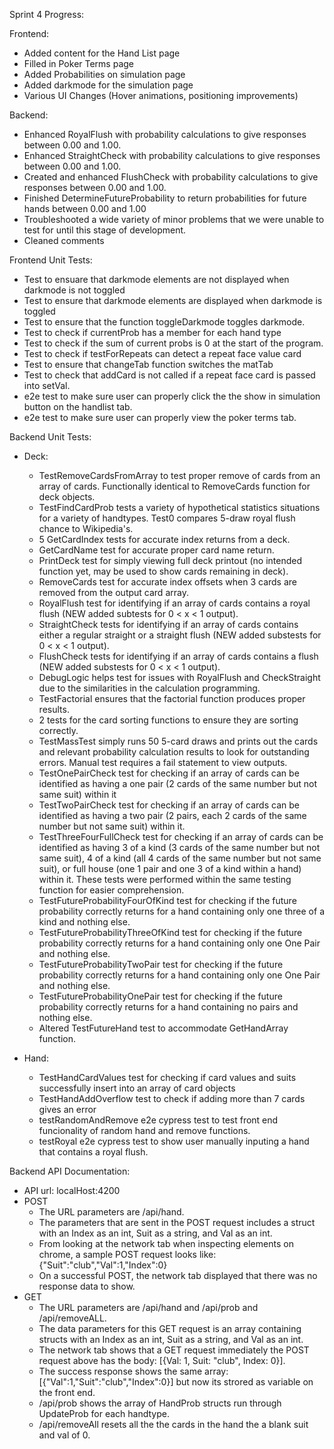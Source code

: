 Sprint 4 Progress:

Frontend:

  - Added content for the Hand List page
  - Filled in Poker Terms page
  - Added Probabilities on simulation page
  - Added darkmode for the simulation page
  - Various UI Changes (Hover animations, positioning improvements)


Backend:

  - Enhanced RoyalFlush with probability calculations to give responses between 0.00 and 1.00.
  - Enhanced StraightCheck with probability calculations to give responses between 0.00 and 1.00.
  - Created and enhanced FlushCheck with probability calculations to give responses between 0.00 and 1.00.
  - Finished DetermineFutureProbability to return probabilities for future hands between 0.00 and 1.00
  - Troubleshooted a wide variety of minor problems that we were unable to test for until this stage of development.
  - Cleaned comments

Frontend Unit Tests:

  - Test to ensuare that darkmode elements are not displayed when darkmode is not toggled
  - Test to ensure that darkmode elements are displayed when darkmode is toggled
  - Test to ensure that the function toggleDarkmode toggles darkmode. 
  - Test to check if currentProb has a member for each hand type
  - Test to check if the sum of current probs is 0 at the start of the program.
  - Test to check if testForRepeats can detect a repeat face value card
  - Test to ensure that changeTab function switches the matTab
  - Test to check that addCard is not called if a repeat face card is passed into setVal.
  - e2e test to make sure user can properly click the the show in simulation button on the handlist tab.
  - e2e test to make sure user can properly view the poker terms tab.

Backend Unit Tests:

  - Deck:
    - TestRemoveCardsFromArray to test proper remove of cards from an array of cards. Functionally identical to RemoveCards function for deck objects.
    - TestFindCardProb tests a variety of hypothetical statistics situations for a variety of handtypes. Test0 compares 5-draw royal flush chance to Wikipedia's.
    - 5 GetCardIndex tests for accurate index returns from a deck.
    - GetCardName test for accurate proper card name return.
    - PrintDeck test for simply viewing full deck printout (no intended function yet, may be used to show cards remaining in deck).
    - RemoveCards test for accurate index offsets when 3 cards are removed from the output card array.
    - RoyalFlush test for identifying if an array of cards contains a royal flush (NEW added subtests for 0 < x < 1 output).
    - StraightCheck tests for identifying if an array of cards contains either a regular straight or a straight flush (NEW added substests for 0 < x < 1 output).
    - FlushCheck tests for identifying if an array of cards contains a flush (NEW added substests for 0 < x < 1 output).
    - DebugLogic helps test for issues with RoyalFlush and CheckStraight due to the similarities in the calculation programming.
    - TestFactorial ensures that the factorial function produces proper results.
    - 2 tests for the card sorting functions to ensure they are sorting correctly.
    - TestMassTest simply runs 50 5-card draws and prints out the cards and relevant probability calculation results to look for outstanding errors. Manual test requires a fail statement to view outputs.
    - TestOnePairCheck test for checking if an array of cards can be identified as having a one pair (2 cards of the same number but not same suit) within it
    - TestTwoPairCheck test for checking if an array of cards can be identified as having a two pair (2 pairs, each 2 cards of the same number but not same suit) within it.
    - TestThreeFourFullCheck test for checking if an array of cards can be identified as having 3 of a kind (3 cards of the same number but not same suit), 4 of a kind (all 4 cards of the same number but not same suit), or full house (one 1 pair and one 3 of a kind within a hand) within it. These tests were performed within the same testing function for easier comprehension. 
    - TestFutureProbabilityFourOfKind test for checking if the future probability correctly returns for a hand containing only one three of a kind and nothing else.
    - TestFutureProbabilityThreeOfKind test for checking if the future probability correctly returns for a hand containing only one One Pair and nothing else.
    - TestFutureProbabilityTwoPair test for checking if the future probability correctly returns for a hand containing only one One Pair and nothing else.
    - TestFutureProbabilityOnePair test for checking if the future probability correctly returns for a hand containing no pairs and nothing else.
    - Altered TestFutureHand test to accommodate GetHandArray function.
  
  - Hand:
    - TestHandCardValues test for checking if card values and suits successfully insert into an array of card objects
    - TestHandAddOverflow test to check if adding more than 7 cards gives an error
    - testRandomAndRemove e2e cypress test to test front end funcionality of random hand and remove functions.
    - testRoyal e2e cypress test to show user manually inputing a hand that contains a royal flush.

Backend API Documentation:

  - API url: localHost:4200
  - POST
    - The URL parameters are /api/hand.
    - The parameters that are sent in the POST request includes a struct with an Index as an int, Suit as a string, and Val as an int.
    - From looking at the network tab when inspecting elements on chrome, a sample POST request looks like: {"Suit":"club","Val":1,"Index":0}
    - On a successful POST, the network tab displayed that there was no response data to show. 
  - GET
    - The URL parameters are /api/hand and /api/prob and /api/removeALL.
    - The data parameters for this GET request is an array containing structs with an Index as an int, Suit as a string, and Val as an int.
    - The network tab shows that a GET request immediately the POST request above has the body: [{Val: 1, Suit: "club", Index: 0}].
    - The success response shows the same array: [{"Val":1,"Suit":"club","Index":0}] but now its strored as variable on the front end.
    - /api/prob shows the array of HandProb structs run through UpdateProb for each handtype.
    - /api/removeAll resets all the the cards in the hand the a blank suit and val of 0.
